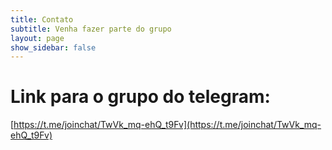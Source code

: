 ```yaml
---
title: Contato
subtitle: Venha fazer parte do grupo
layout: page
show_sidebar: false
---
```


# Link para o grupo do telegram:

[https://t.me/joinchat/TwVk_mq-ehQ_t9Fv](https://t.me/joinchat/TwVk_mq-ehQ_t9Fv)

